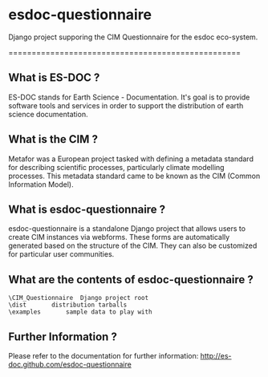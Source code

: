 esdoc-questionnaire
===============

Django project supporing the CIM Questionnaire for the esdoc eco-system.


==================================================

What is ES-DOC ?
--------------------------------------

ES-DOC stands for Earth Science - Documentation.  It's goal is to provide software tools and services in order to support the distribution of earth science documentation.


What is the CIM ?
--------------------------------------

Metafor was a European project tasked with defining a metadata standard for describing scientific processes, particularly climate modelling processes.  This metadata standard came to be known as the CIM (Common Information Model).


What is esdoc-questionnaire ?
--------------------------------------

esdoc-questionnaire is a standalone Django project that allows users to create CIM instances via webforms.  These forms are automatically generated based on the structure of the CIM.  They can also be customized for particular user communities. 



What are the contents of esdoc-questionnaire ?
--------------------------------------

    \CIM_Questionnaire	Django project root
    \dist		distribution tarballs
    \examples		sample data to play with


Further Information ?
--------------------------------------

Please refer to the documentation for further information: http://es-doc.github.com/esdoc-questionnaire

